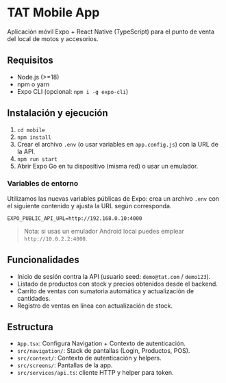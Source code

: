 # TAT Mobile App

Aplicación móvil Expo + React Native (TypeScript) para el punto de venta del local de motos y accesorios.

## Requisitos
- Node.js (>=18)
- npm o yarn
- Expo CLI (opcional: `npm i -g expo-cli`)

## Instalación y ejecución
1. `cd mobile`
2. `npm install`
3. Crear el archivo `.env` (o usar variables en `app.config.js`) con la URL de la API.
4. `npm run start`
5. Abrir Expo Go en tu dispositivo (misma red) o usar un emulador.

### Variables de entorno
Utilizamos las nuevas variables públicas de Expo: crea un archivo `.env` con el siguiente contenido y ajusta la URL según corresponda.

```
EXPO_PUBLIC_API_URL=http://192.168.0.10:4000
```

> Nota: si usas un emulador Android local puedes emplear `http://10.0.2.2:4000`.

## Funcionalidades
- Inicio de sesión contra la API (usuario seed: `demo@tat.com` / `demo123`).
- Listado de productos con stock y precios obtenidos desde el backend.
- Carrito de ventas con sumatoria automática y actualización de cantidades.
- Registro de ventas en línea con actualización de stock.

## Estructura
- `App.tsx`: Configura Navigation + Contexto de autenticación.
- `src/navigation/`: Stack de pantallas (Login, Productos, POS).
- `src/context/`: Contexto de autenticación y helpers.
- `src/screens/`: Pantallas de la app.
- `src/services/api.ts`: cliente HTTP y helper para token.
